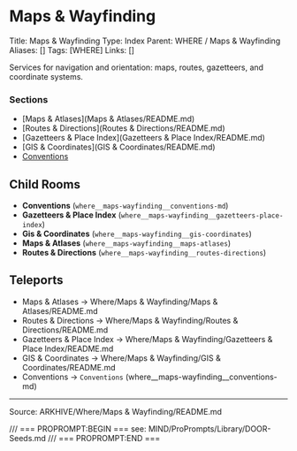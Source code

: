 # Maps & Wayfinding

Title: Maps & Wayfinding
Type: Index
Parent: WHERE / Maps & Wayfinding
Aliases: []
Tags: [WHERE]
Links: []

Services for navigation and orientation: maps, routes, gazetteers, and coordinate systems.

### Sections
- [Maps & Atlases](Maps & Atlases/README.md)
- [Routes & Directions](Routes & Directions/README.md)
- [Gazetteers & Place Index](Gazetteers & Place Index/README.md)
- [GIS & Coordinates](GIS & Coordinates/README.md)
- [Conventions](Conventions.md)

## Child Rooms
- **Conventions** (`where__maps-wayfinding__conventions-md`)
- **Gazetteers & Place Index** (`where__maps-wayfinding__gazetteers-place-index`)
- **Gis & Coordinates** (`where__maps-wayfinding__gis-coordinates`)
- **Maps & Atlases** (`where__maps-wayfinding__maps-atlases`)
- **Routes & Directions** (`where__maps-wayfinding__routes-directions`)

## Teleports
- Maps & Atlases → Where/Maps & Wayfinding/Maps & Atlases/README.md
- Routes & Directions → Where/Maps & Wayfinding/Routes & Directions/README.md
- Gazetteers & Place Index → Where/Maps & Wayfinding/Gazetteers & Place Index/README.md
- GIS & Coordinates → Where/Maps & Wayfinding/GIS & Coordinates/README.md
- Conventions → `Conventions` (where__maps-wayfinding__conventions-md)

---
Source: ARKHIVE/Where/Maps & Wayfinding/README.md

/// === PROPROMPT:BEGIN ===
see: MIND/ProPrompts/Library/DOOR-Seeds.md
/// === PROPROMPT:END ===
